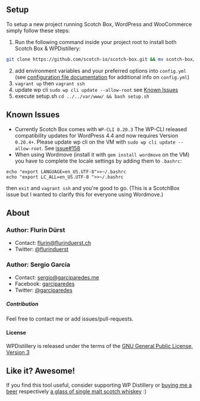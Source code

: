 ## Setup
To setup a new project running Scotch Box, WordPress and WooCommerce simply follow these steps:

1. Run the following command inside your project root to install both Scotch Box & WPDistillery:
```bash
git clone https://github.com/scotch-io/scotch-box.git && mv scotch-box/public public && mv scotch-box/Vagrantfile Vagrantfile && rm -rf scotch-box && git clone --depth 1 git@github.com:garciparedes/WooCommerceDistillery.git && mv WooCommerceDistillery/config.yml config.yml && mv WooCommerceDistillery/setup.sh setup.sh && rm -rf WooCommerceDistillery
```
2. add environment variables and your preferred options into `config.yml` (see [configuration file documentation](README_CONFIG.md) for additional info on `config.yml`)
4. `vagrant up` then `vagrant ssh`
5. update wp cli `sudo wp cli update --allow-root` see [Known Issues](https://github.com/flurinduerst/WPDistillery#known-issues)
6. execute setup.sh `cd ../../var/www/ && bash setup.sh`


## Known Issues
* Currently Scotch Box comes with `WP-CLI 0.20.3` The WP-CLI released compatibility updates for WordPress 4.4 and now requires Version `0.20.4+`. Please update wp cli on the VM with `sudo wp cli update --allow-root`. See [issue#158](https://github.com/scotch-io/scotch-box/issues/158)
* When using Wordmove (install it with `gem install wordmove` on the VM) you have to complete the locale settings by adding them to `.bashrc`:
```
echo "export LANGUAGE=en_US.UTF-8">>~/.bashrc
echo "export LC_ALL=en_US.UTF-8 ">>~/.bashrc
```
then `exit` and `vagrant ssh` and you're good to go. (This is a ScotchBox issue but I wanted to clarify this for everyone using Wordmove.)

## About
### Author: Flurin Dürst
* Contact: [flurin@flurinduerst.ch](mailto:flurin@flurinduerst.ch)
* Twitter: [@flurinduerst](https://twitter.com/flurinduerst)


### Author: Sergio García
* Contact: [sergio@garciparedes.me](mailto:sergio@garciparedes.me)
* Facebook: [garciparedes](https://facebook.com/garciparedes)
* Twitter: [@garciparedes](https://twitter.com/garciparedes)
 
##### Contribution
Feel free to contact me or add issues/pull-requests.

#### License
WPDistillery is released under the terms of the [GNU General Public License, Version 3](https://www.gnu.org/licenses/gpl)

## Like it? Awesome!
If you find this tool useful, consider supporting WP Distillery or [buying me a beer](https://www.paypal.me/FlurinDuerst/5) respectively [a glass of single malt scotch whiskey](https://www.paypal.me/FlurinDuerst/10) :)
